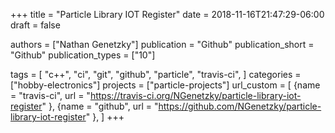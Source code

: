 +++
title = "Particle Library IOT Register"
date = 2018-11-16T21:47:29-06:00
draft = false

authors = ["Nathan Genetzky"]
publication = "Github"
publication_short = "Github"
publication_types = ["10"]

tags = [
    "c++",
    "ci",
    "git",
    "github",
    "particle",
    "travis-ci",
]
categories = ["hobby-electronics"]
projects = ["particle-projects"]
url_custom = [
    {name = "travis-ci", url = "https://travis-ci.org/NGenetzky/particle-library-iot-register" },
    {name = "github", url = "https://github.com/NGenetzky/particle-library-iot-register" },
]
+++
